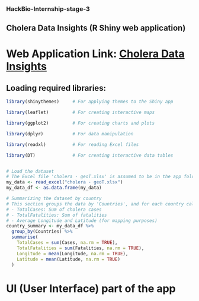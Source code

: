 ### HackBio-Internship-stage-3
## Cholera Data Insights (R Shiny web application)
# Web Application Link: [Cholera Data Insights](https://choleradatainsights.shinyapps.io/solve/)

## Loading required libraries:
```r
library(shinythemes)     # For applying themes to the Shiny app

library(leaflet)         # For creating interactive maps

library(ggplot2)         # For creating charts and plots

library(dplyr)           # For data manipulation

library(readxl)          # For reading Excel files

library(DT)              # For creating interactive data tables


# Load the dataset
# The Excel file 'cholera - geoT.xlsx' is assumed to be in the app folder. The data is loaded into 'my_data' and converted to a data frame 'my_data_df'.
my_data <- read_excel("cholera - geoT.xlsx")
my_data_df <- as.data.frame(my_data)

# Summarizing the dataset by country
# This section groups the data by 'Countries', and for each country calculates:
# - TotalCases: Sum of cholera cases
# - TotalFatalities: Sum of fatalities
# - Average Longitude and Latitude (for mapping purposes)
country_summary <- my_data_df %>%
  group_by(Countries) %>%
  summarise(
    TotalCases = sum(Cases, na.rm = TRUE),
    TotalFatalities = sum(Fatalities, na.rm = TRUE),
    Longitude = mean(Longitude, na.rm = TRUE),
    Latitude = mean(Latitude, na.rm = TRUE)
  )
```
# UI (User Interface) part of the app

